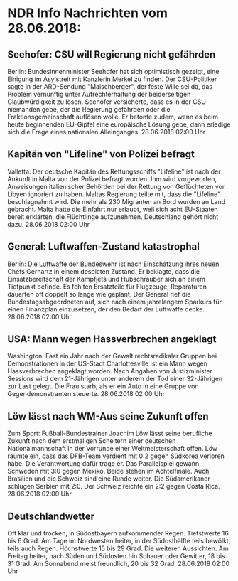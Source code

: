 # NDR Info Nachrichten vom 28.06.2018:


## Seehofer: CSU will Regierung nicht gefährden
Berlin: Bundesinnenminister Seehofer hat sich optimistisch gezeigt, eine Einigung im Asylstreit mit Kanzlerin Merkel zu finden. Der CSU-Politiker sagte in der ARD-Sendung "Maischberger", der feste Wille sei da, das Problem vernünftig unter Aufrechterhaltung der beiderseitigen Glaubwürdigkeit zu lösen. Seehofer versicherte, dass es in der CSU niemanden gebe, der die Regierung gefährden oder die Fraktionsgemeinschaft auflösen wolle. Er betonte zudem, wenn es beim heute beginnenden EU-Gipfel eine europäische Lösung gebe, dann erledige sich die Frage eines nationalen Alleinganges. 28.06.2018 02:00 Uhr 

## Kapitän von "Lifeline" von Polizei befragt
Valletta: Der deutsche Kapitän des Rettungsschiffs "Lifeline" ist nach der Ankunft in Malta von der Polizei befragt worden. Ihm wird vorgeworfen, Anweisungen italienischer Behörden bei der Rettung von Geflüchteten vor Libyen ignoriert zu haben. Maltas Regierung teilte mit, dass die "Lifeline" beschlagnahmt wird. Die mehr als 230 Migranten an Bord wurden an Land gebracht. Malta hatte die Einfahrt nur erlaubt, weil sich acht EU-Staaten bereit erklärten, die Flüchtlinge aufzunehmen. Deutschland gehört nicht dazu. 28.06.2018 02:00 Uhr 

## General: Luftwaffen-Zustand katastrophal
Berlin: Die Luftwaffe der Bundeswehr ist nach Einschätzung ihres neuen Chefs Gerhartz in einem desolaten Zustand. Er beklagte, dass die Einsatzbereitschaft der Kampfjets und Hubschrauber sich an einem Tiefpunkt befinde. Es fehlten Ersatzteile für Flugzeuge; Reparaturen dauerten oft doppelt so lange wie geplant. Der General rief die Bundestagsabgeordneten auf, sich nach einem jahrelangem Sparkurs für einen Finanzplan einzusetzen, der den Bedarf der Luftwaffe decke. 28.06.2018 02:00 Uhr 

## USA: Mann wegen Hassverbrechen angeklagt
Washington: Fast ein Jahr nach der Gewalt rechtsradikaler Gruppen bei Demonstrationen in der US-Stadt Charlottesville ist ein Mann wegen Hassverbrechen angeklagt worden. Nach Angaben von Justizminister Sessions wird dem 21-Jährigen unter anderem der Tod einer 32-Jährigen zur Last gelegt. Die Frau starb, als er ein Auto in eine Gruppe von Gegendemonstranten steuerte. 28.06.2018 02:00 Uhr 

## Löw lässt nach WM-Aus seine Zukunft offen
Zum Sport: Fußball-Bundestrainer Joachim Löw lässt seine berufliche Zukunft nach dem erstmaligen Scheitern einer deutschen Nationalmannschaft in der Vorrunde einer Weltmeisterschaft offen. Löw räumte ein, dass das DFB-Team verdient mit 0:2 gegen Südkorea verloren habe. Die Verantwortung dafür trage er. Das Parallelspiel gewann Schweden mit 3:0 gegen Mexiko. Beide stehen im Achtelfinale. Auch Brasilien und die Schweiz sind eine Runde weiter. Die Südamerikaner schlugen Serbien mit 2:0. Der Schweiz reichte ein 2:2 gegen Costa Rica. 28.06.2018 02:00 Uhr 

## Deutschlandwetter
Oft klar und trocken, in Südostbayern aufkommender Regen. Tiefstwerte 16 bis 6 Grad. Am Tage im Nordwesten heiter, in der Südosthälfte teils bewölkt, teils auch Regen. Höchstwerte 15 bis 29 Grad. Die weiteren Aussichten: Am Freitag heiter, nach Süden und Südosten hin Schauer oder Gewitter, 18 bis 31 Grad. Am Sonnabend meist freundlich, 20 bis 32 Grad. 28.06.2018 02:00 Uhr 
